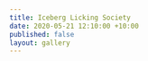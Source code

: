 ```yaml
---
title: Iceberg Licking Society
date: 2020-05-21 12:10:00 +10:00
published: false
layout: gallery
---
```


